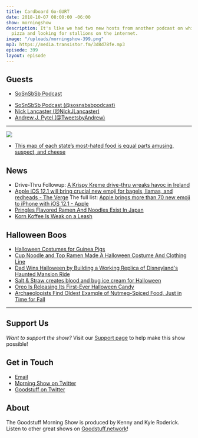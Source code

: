 ```yaml
---
title: Cardboard Go-GURT
date: 2018-10-07 08:00:00 -06:00
show: morningshow
description: It's like we had two new hosts from another podcast on while hating cold
  pizza and looking for stallions on the internet.
image: "/uploads/morningshow-399.png"
mp3: https://media.transistor.fm/3d8d78fe.mp3
episode: 399
layout: episode
---
```


## Guests
- [SoSnSbSb Podcast](https://www.sosnsbsbpodcast.com/)
* [SoSnSbSb Podcast (@sosnsbsbpodcast)](https://twitter.com/sosnsbsbpodcast)
* [Nick Lancaster (@NickJLancaster)](https://twitter.com/NickJLancaster)
* [Andrew J. Pytel (@TweetsbyAndrew)](https://twitter.com/TweetsbyAndrew)

***

![](https://i.kinja-img.com/gawker-media/image/upload/s--GwmbPisl--/c_scale,f_auto,fl_progressive,q_80,w_800/x1gklv6m7fbxl8lyb93r.png)
- [This map of each state’s most-hated food is equal parts amusing, suspect, and cheese](https://thetakeout.com/this-map-of-each-state-s-most-hated-food-is-equal-parts-1829467618)

## News
- Drive-Thru Followup: [A Krispy Kreme drive-thru wreaks havoc in Ireland](https://thetakeout.com/a-krispy-kreme-drive-thru-wreaks-havoc-in-ireland-1829527782)
- [Apple iOS 12.1 will bring crucial new emoji for bagels, llamas, and redheads - The Verge](https://www.theverge.com/2018/10/2/17929140/apple-ios-12-iphone-new-emoji-options-bagels-llamas-redheads)
The full list: [Apple brings more than 70 new emoji to iPhone with iOS 12.1 - Apple](https://www.apple.com/newsroom/2018/10/apple-brings-more-than-70-new-emoji-to-iphone-with-ios-12-1/)
- [Pringles Flavored Ramen And Noodles Exist In Japan](https://kotaku.com/pringles-flavored-ramen-and-noodles-exist-in-japan-1829485367)
- [Korn Koffee Is Weak on a Leash](https://www.myrecipes.com/extracrispy/korn-koffee-taste-test?xid=extracrispy_newsletter&utm_source=extracrispy.com&utm_medium=email&utm_campaign=freshsqueezed&utm_content=20181005)

## Halloween Boos
- [Halloween Costumes for Guinea Pigs](https://people.com/pets/guinea-pig-small-animal-halloween-costumes/)
- [Cup Noodle and Top Ramen Made A Halloween Costume And Clothing Line](https://www.delish.com/food-news/a23583903/top-ramen-halloween-costume/)
- [Dad Wins Halloween by Building a Working Replica of Disneyland's Haunted Mansion Ride](https://io9.gizmodo.com/dad-wins-halloween-by-building-a-working-replica-of-dis-1829498282)
- [Salt & Straw creates blood and bug ice cream for Halloween](https://www.today.com/food/salt-straw-creates-blood-bug-ice-cream-halloween-t138715)
- [Oreo Is Releasing Its First-Ever Halloween Candy](https://www.delish.com/food-news/a23582032/oreo-halloween-candy-bar/)
- [Archaeologists Find Oldest Example of Nutmeg-Spiced Food, Just in Time for Fall](https://gizmodo.com/archeologists-find-oldest-example-of-nutmeg-spiced-food-1829520409)

***

## Support Us
*Want to support the show?* Visit our [Support page](https://goodstuff.network/support) to help make this show possible!

## Get in Touch
- [Email](mailto:kyle@goodstuff.network)
- [Morning Show on Twitter](http://twitter.com/morningshowam)
- [Goodstuff on Twitter](http://twitter.com/goodstufffm)

## About
The Goodstuff Morning Show is produced by Kenny and Kyle Roderick. Listen to other great shows on [Goodstuff.network](http://goodstuff.network/shows)!